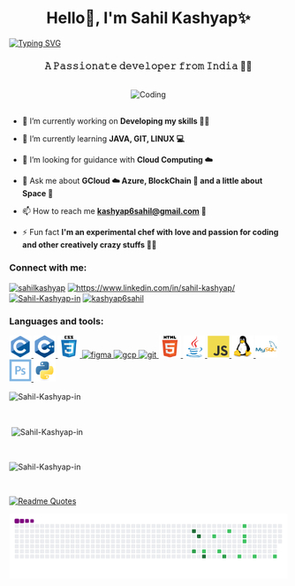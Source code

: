 <h1 align="center">Hello👋, I'm Sahil Kashyap✨</h1>


 [![Typing SVG](https://readme-typing-svg.herokuapp.com/?lines=Hello!+Hola!+Guten+tag!+Bonjour!+👋;Nice+to+see+you+Here..👨‍💻;Welcome+to+my+GitHub+profile)](https://git.io/typing-svg)


<h3 align="center">𝙰 𝙿𝚊𝚜𝚜𝚒𝚘𝚗𝚊𝚝𝚎 𝚍𝚎𝚟𝚎𝚕𝚘𝚙𝚎𝚛 𝚏𝚛𝚘𝚖 𝙸𝚗𝚍𝚒𝚊 👨‍💻</h3>

</br>

<center>
<img alt="Coding" width="600" src="https://lh3.googleusercontent.com/xwjWlBSrXNQDdz8Kuqj7I0CIkH5iVeNsSZtBijX4qFmGUdYdCSwv6qTDXOf5B84X2hFmVE08nYjwriRyVf232tS3PQKpt6HD0LehqzuAE6HzM06twCVnQ26IyJnHVStHiR_j-dICIAMien2p2RxTBOyfaZ3HCxRqEorf8cTzPiPqwq1LmaPtyKMUyGqKoD7yNJmNfKRMC3NZlM5lYnFmOEFpKeZeZFcF4QA3ocfatRbj583Z9mzw8QMeESwpt6V0vnE6rey16GCsaucs7Ty-fGDRoqQG5w8xoot1yLgcYo7jhZWAMtGC2FB1iaxN7QsT0vZ_Bkualy9hhubjjUCxfmA_ZuoC_TqNUwIVG021jsGRyoWpaEsUO5kJnPtWPtGLUxZQ7fGy-WH3SgReypKq3wwRk3dVW5Glh_RiG8_ZwPzsZkHLLSAex8LwYNAqvAl4Wh_R6CzF9eGLXM-tXzYYLMIr-fv2ztwTOvcUOQl59_R2uQK7mPXmCCOFktTyG5xKRtN62VWzKojdwg-BN3yAU-LYeH4kHchG3TWXbyrP-YgqsC-8-cyN7amm89jhJNErujC79HwNGLV7Gp6BVtgo3EAeqXOdkeQLNVFklIUSWjLGUh4vpQItRp5EZjwb6iLNFkr-bb-zh1wbSyavuwNuyWVUc8rFQOrGwoj3vCYx9j9-VjZaxA6FHcBVa5exqnC-NNL3njh3JgtXxHLEwhR1mjoukwB1ZbeaPJyxz6UfEntG_FAS2sP7BGiMZNHCED4=w1280-h720-no?authuser=0">
</center>

</br>

- 🔭 I’m currently working on **Developing my skills 👨‍💻**

- 🌱 I’m currently learning **JAVA, GIT, LINUX 💻**

- 🤝 I’m looking for guidance with **Cloud Computing ☁️**

- 💬 Ask me about **GCloud ☁️ Azure, BlockChain 🔗 and a little about Space 🚀**

- 📫 How to reach me **kashyap6sahil@gmail.com 📮**

- ⚡ Fun fact **I'm an experimental chef with love and passion for coding and other creatively crazy stuffs 👾✨**



<h3 align="left">Connect with me:</h3>
<p align="left">
<a href="https://dev.to/sahilkashyap" target="blank"><img align="center" src="https://raw.githubusercontent.com/rahuldkjain/github-profile-readme-generator/master/src/images/icons/Social/devto.svg" alt="sahilkashyap" height="30" width="40" /></a>
<a href="https://linkedin.com/in/https://www.linkedin.com/in/sahil-kashyap/" target="blank"><img align="center" src="https://raw.githubusercontent.com/rahuldkjain/github-profile-readme-generator/master/src/images/icons/Social/linked-in-alt.svg" alt="https://www.linkedin.com/in/sahil-kashyap/" height="30" width="40" /></a>
<a href="https://www.codechef.com/users/Sahil-Kashyap-in" target="blank"><img align="center" src="https://cdn.jsdelivr.net/npm/simple-icons@3.1.0/icons/codechef.svg" alt="Sahil-Kashyap-in" height="30" width="40" /></a>
<a href="https://auth.geeksforgeeks.org/user/kashyap6sahil" target="blank"><img align="center" src="https://raw.githubusercontent.com/rahuldkjain/github-profile-readme-generator/master/src/images/icons/Social/geeks-for-geeks.svg" alt="kashyap6sahil" height="30" width="40" /></a>
</p>



<h3 align="left">Languages and tools:</h3>
<p align="left"> <a href="https://www.cprogramming.com/" target="_blank" rel="noreferrer"> <img src="https://raw.githubusercontent.com/devicons/devicon/master/icons/c/c-original.svg" alt="c" width="40" height="40"/> </a> <a href="https://www.w3schools.com/cpp/" target="_blank" rel="noreferrer"> <img src="https://raw.githubusercontent.com/devicons/devicon/master/icons/cplusplus/cplusplus-original.svg" alt="cplusplus" width="40" height="40"/> </a> <a href="https://www.w3schools.com/css/" target="_blank" rel="noreferrer"> <img src="https://raw.githubusercontent.com/devicons/devicon/master/icons/css3/css3-original-wordmark.svg" alt="css3" width="40" height="40"/> </a> <a href="https://www.figma.com/" target="_blank" rel="noreferrer"> <img src="https://www.vectorlogo.zone/logos/figma/figma-icon.svg" alt="figma" width="40" height="40"/> </a> <a href="https://cloud.google.com" target="_blank" rel="noreferrer"> <img src="https://www.vectorlogo.zone/logos/google_cloud/google_cloud-icon.svg" alt="gcp" width="40" height="40"/> </a> <a href="https://git-scm.com/" target="_blank" rel="noreferrer"> <img src="https://www.vectorlogo.zone/logos/git-scm/git-scm-icon.svg" alt="git" width="40" height="40"/> </a> <a href="https://www.w3.org/html/" target="_blank" rel="noreferrer"> <img src="https://raw.githubusercontent.com/devicons/devicon/master/icons/html5/html5-original-wordmark.svg" alt="html5" width="40" height="40"/> </a> <a href="https://www.java.com" target="_blank" rel="noreferrer"> <img src="https://raw.githubusercontent.com/devicons/devicon/master/icons/java/java-original.svg" alt="java" width="40" height="40"/> </a> <a href="https://developer.mozilla.org/en-US/docs/Web/JavaScript" target="_blank" rel="noreferrer"> <img src="https://raw.githubusercontent.com/devicons/devicon/master/icons/javascript/javascript-original.svg" alt="javascript" width="40" height="40"/> </a> <a href="https://www.linux.org/" target="_blank" rel="noreferrer"> <img src="https://raw.githubusercontent.com/devicons/devicon/master/icons/linux/linux-original.svg" alt="linux" width="40" height="40"/> </a> <a href="https://www.mysql.com/" target="_blank" rel="noreferrer"> <img src="https://raw.githubusercontent.com/devicons/devicon/master/icons/mysql/mysql-original-wordmark.svg" alt="mysql" width="40" height="40"/> </a> <a href="https://www.photoshop.com/en" target="_blank" rel="noreferrer"> <img src="https://raw.githubusercontent.com/devicons/devicon/master/icons/photoshop/photoshop-line.svg" alt="photoshop" width="40" height="40"/> </a> <a href="https://www.python.org" target="_blank" rel="noreferrer"> <img src="https://raw.githubusercontent.com/devicons/devicon/master/icons/python/python-original.svg" alt="python" width="40" height="40"/> </a> </p>



<p><img align="center" src="https://github-readme-stats.vercel.app/api/top-langs?username=Sahil-Kashyap-in&show_icons=true&locale=en&layout=compact" alt="Sahil-Kashyap-in" /></p>

</br>


<p>&nbsp;<img align="center" src="https://github-readme-stats.vercel.app/api?username=Sahil-Kashyap-in&show_icons=true&locale=en" alt="Sahil-Kashyap-in" /></p>

</br>



<p><img align="center" src="https://github-readme-streak-stats.herokuapp.com/?user=Sahil-Kashyap-in&" alt="Sahil-Kashyap-in" /></p>

</br>


 [![Readme Quotes](https://quotes-github-readme.vercel.app/api?type=horizontal&theme=dark)](https://github.com/piyushsuthar/github-readme-quotes)
 


 ![snake gif](https://github.com/Sahil-Kashyap-in/Sahil-Kashyap-in/blob/output/github-contribution-grid-snake.gif)
